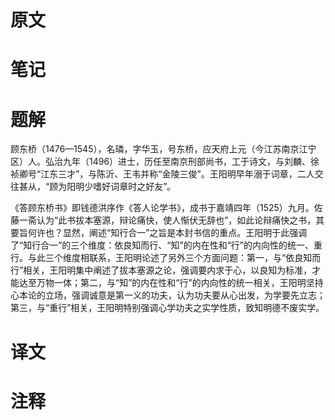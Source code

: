 # 原文

# 笔记

# 题解
顾东桥（1476—1545），名璘，字华玉，号东桥，应天府上元（今江苏南京江宁区）人。弘治九年（1496）进士，历任至南京刑部尚书，工于诗文，与刘麟、徐祯卿号“江东三才”，与陈沂、王韦并称“金陵三俊”。王阳明早年溺于词章，二人交往甚从，“顾为阳明少嗜好词章时之好友”。

《答顾东桥书》即钱德洪序作《答人论学书》，成书于嘉靖四年（1525）九月。佐藤一斋认为“此书拔本塞源，辩论痛快，使人惭伏无辞也”，如此论辩痛快之书，其要旨何许也？显然，阐述“知行合一”之旨是本封书信的重点。王阳明于此强调了“知行合一”的三个维度：依良知而行、“知”的内在性和“行”的内向性的统一、重行。与此三个维度相联系，王阳明论述了另外三个方面问题：第一，与“依良知而行”相关，王阳明集中阐述了拔本塞源之论，强调要内求于心，以良知为标准，才能达至万物一体；第二，与“知”的内在性和“行”的内向性的统一相关，王阳明坚持心本论的立场，强调诚意是第一义的功夫，认为功夫要从心出发，为学要先立志；第三，与“重行”相关，王阳明特别强调心学功夫之实学性质，致知明德不废实学。
# 译文

# 注释